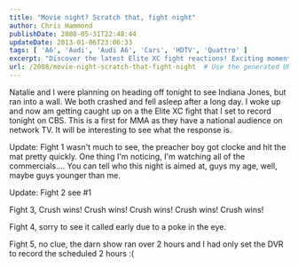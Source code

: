 ```yaml
---
title: "Movie night? Scratch that, fight night"
author: Chris Hammond
publishDate: 2008-05-31T22:48:44
updateDate: 2013-01-06T23:06:33
tags: [ 'A6', 'Audi', 'Audi A6', 'Cars', 'HDTV', 'Quattro' ]
excerpt: "Discover the latest Elite XC fight reactions! Exciting moments and surprising results unfold as MMA makes its mark on network TV. #EliteXC #MMANews"
url: /2008/movie-night-scratch-that-fight-night  # Use the generated URL with year
---
```

<p>Natalie and I were planning on heading off tonight to see Indiana Jones, but ran into a wall. We both crashed and fell asleep after a long day. I woke up and now am getting caught up on a the Elite XC fight that I set to record tonight on CBS. This is a first for MMA as they have a national audience on network TV. It will be interesting to see what the response is.</p> <p>Update: Fight 1 wasn't much to see, the preacher boy got clocke and hit the mat pretty quickly. One thing I'm noticing, I'm watching all of the commercials.... You can tell who this night is aimed at, guys my age, well, maybe guys younger than me.</p> <p>Update: Fight 2 see #1</p> <p>Fight 3, Crush wins! Crush wins! Crush wins! Crush wins! Crush wins!</p> <p>Fight 4, sorry to see it called early due to a poke in the eye.</p> <p>Fight 5, no clue, the darn show ran over 2 hours and I had only set the DVR to record the scheduled 2 hours :(</p>


